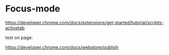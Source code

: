 # Focus-mode

https://developer.chrome.com/docs/extensions/get-started/tutorial/scripts-activetab

test on page:

https://developer.chrome.com/docs/webstore/publish
